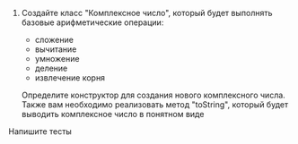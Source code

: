 1. Создайте класс "Комплексное число", который будет выполнять базовые арифметические операции:
	- сложение
	- вычитание
	- умножение
	- деление
	- извлечение корня
	
	Определите конструктор для создания нового комплексного числа.
	Также вам необходимо реализовать метод "toString", который будет
	выводить комплексное число в понятном виде
	
Напишите тесты
